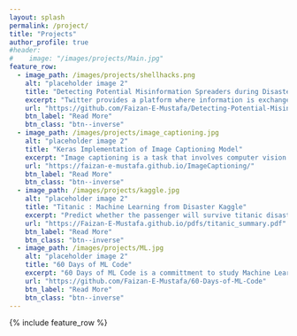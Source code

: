 ```yaml
---
layout: splash
permalink: /project/
title: "Projects"
author_profile: true
#header: 
#    image: "/images/projects/Main.jpg"
feature_row:
  - image_path: /images/projects/shellhacks.png
    alt: "placeholder image 2"
    title: "Detecting Potential Misinformation Spreaders during Disaster"
    excerpt: "Twitter provides a platform where information is exchanged every second through conversations. Unfortunately, spread of misinformation is demaging the reputaion of the platform and could cause huge loss especially in case of disasters. NLP techniques can be applied to handle that."
    url: "https://github.com/Faizan-E-Mustafa/Detecting-Potential-Misinformation-Spreaders-during-Disaster"
    btn_label: "Read More"
    btn_class: "btn--inverse"
  - image_path: /images/projects/image_captioning.jpg
    alt: "placeholder image 2"
    title: "Keras Implementation of Image Captioning Model"
    excerpt: "Image captioning is a task that involves computer vision as well as Natural language processing. It takes an image and is able to describe whats going on in the image in English. It uses InceptionV3 to extract features from images and LSTM to generate captions for images.This implementation uses Keras with Tensorflow back end."
    url: "https://faizan-e-mustafa.github.io/ImageCaptioning/"
    btn_label: "Read More"
    btn_class: "btn--inverse"
  - image_path: /images/projects/kaggle.jpg
    alt: "placeholder image 2"
    title: "Titanic : Machine Learning from Disaster Kaggle"
    excerpt: "Predict whether the passenger will survive titanic disaster or not"
    url: "https://Faizan-E-Mustafa.github.io/pdfs/titanic_summary.pdf"
    btn_label: "Read More"
    btn_class: "btn--inverse"
  - image_path: /images/projects/ML.jpg
    alt: "placeholder image 2"
    title: "60 Days of ML Code"
    excerpt: "60 Days of ML Code is a committment to study Machine Learning at least one hour a day . I was also able to do a couple of projects during this time"
    url: "https://github.com/Faizan-E-Mustafa/60-Days-of-ML-Code"
    btn_label: "Read More"
    btn_class: "btn--inverse"
---
```



{% include feature_row %}
